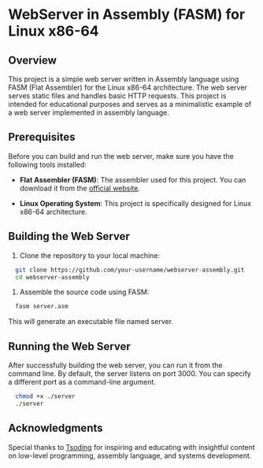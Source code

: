 # WebServer in Assembly (FASM) for Linux x86-64

## Overview

This project is a simple web server written in Assembly language using FASM (Flat Assembler) for the Linux x86-64 architecture. The web server serves static files and handles basic HTTP requests. This project is intended for educational purposes and serves as a minimalistic example of a web server implemented in assembly language.

## Prerequisites

Before you can build and run the web server, make sure you have the following tools installed:

- **Flat Assembler (FASM)**: The assembler used for this project. You can download it from the [official website](https://flatassembler.net/).

- **Linux Operating System**: This project is specifically designed for Linux x86-64 architecture.

## Building the Web Server

1. Clone the repository to your local machine:

```bash
  git clone https://github.com/your-username/webserver-assembly.git
  cd webserver-assembly
```

1. Assemble the source code using FASM:

```bash
  fasm server.asm
```

This will generate an executable file named server.

## Running the Web Server

After successfully building the web server, you can run it from the command line. By default, the server listens on port 3000. You can specify a different port as a command-line argument.

```bash
  chmod +x ./server
  ./server
```

## Acknowledgments

Special thanks to [Tsoding](https://www.youtube.com/@TsodingDaily) for inspiring and educating with insightful content on low-level programming, assembly language, and systems development.
